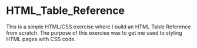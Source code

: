 # HTML_Table_Reference
This is a simple HTML/CSS exercise where I build an HTML Table Reference from scratch. The purpose of this exercise was to get me used to styling HTML pages with CSS code. 
